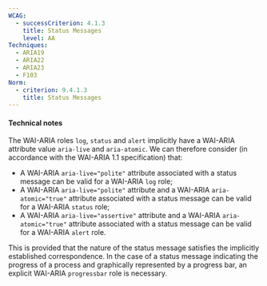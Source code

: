 ```yaml
---
WCAG:
  - successCriterion: 4.1.3
    title: Status Messages
    level: AA
Techniques:
  - ARIA19
  - ARIA22
  - ARIA23
  - F103
Norm:
  - criterion: 9.4.1.3
    title: Status Messages
---
```


#### Technical notes

The WAI-ARIA roles `log`, `status` and `alert` implicitly have a WAI-ARIA attribute value `aria-live` and `aria-atomic`. We can therefore consider (in accordance with the WAI-ARIA 1.1 specification) that:

- A WAI-ARIA `aria-live="polite"` attribute associated with a status message can be valid for a WAI-ARIA `log` role;
- A WAI-ARIA `aria-live="polite"` attribute and a WAI-ARIA `aria-atomic="true"` attribute associated with a status message can be valid for a WAI-ARIA `status` role;
- A WAI-ARIA `aria-live="assertive"` attribute and a WAI-ARIA `aria-atomic="true"` attribute associated with a status message can be valid for a WAI-ARIA `alert` role.

This is provided that the nature of the status message satisfies the implicitly established correspondence. In the case of a status message indicating the progress of a process and graphically represented by a progress bar, an explicit WAI-ARIA `progressbar` role is necessary.
